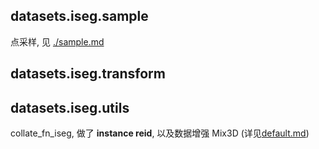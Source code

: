 ## datasets.iseg.sample

点采样, 见 [./sample.md](./sample.md)

## datasets.iseg.transform

## datasets.iseg.utils

collate_fn_iseg, 做了 **instance reid**, 以及数据增强 Mix3D (详见[default.md](./default.md#datasetsutils))